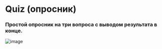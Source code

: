 # Quiz (опросник)
### Простой опросник на три вопроса с выводом результата в конце.

![image](https://user-images.githubusercontent.com/102175392/187044685-0d052d56-89f2-4d22-ae38-f650e1344142.png)
